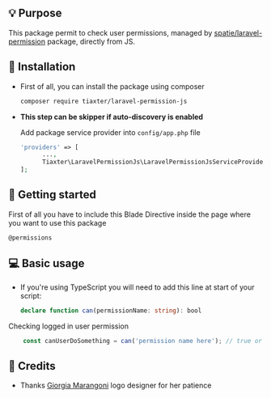 <img src="https://i.imgur.com/VmAkC3L.png" alt="">

## 💡 Purpose
This package permit to check user permissions, managed by [spatie/laravel-permission](https://github.com/spatie/laravel-permission) package, directly from JS. 

## 🚀 Installation
- First of all, you can install the package using composer

  ```bash
  composer require tiaxter/laravel-permission-js
  ```

- **This step can be skipper if auto-discovery is enabled**

  Add package service provider into `config/app.php` file

  ```php
  'providers' => [
        ..., 
        Tiaxter\LaravelPermissionJs\LaravelPermissionJsServiceProvider::class
  ];
  ```
  
## 🔰 Getting started
First of all you have to include this Blade Directive inside the page where you want to use this package
```blade
@permissions
```
## 💻 Basic usage
- If you're using TypeScript you will need to add this line at start of your script:
  ```typescript    
  declare function can(permissionName: string): bool
  ```
Checking logged in user permission
```javascript
    const canUserDoSomething = can('permission name here'); // true or false
```

## 🎨 Credits
- Thanks [Giorgia Marangoni](https://www.instagram.com/giorgia_marangoni_/) logo designer for her patience

